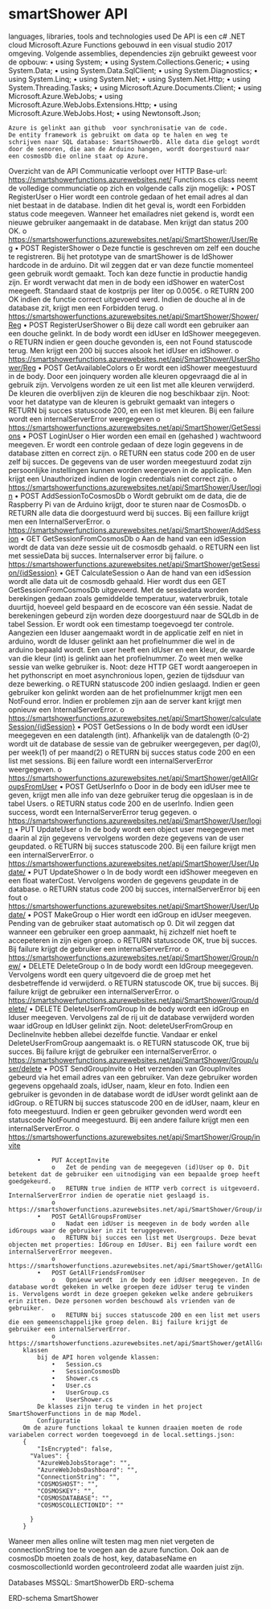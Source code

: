 # smartShower API

languages, libraries, tools and technologies used
		De API is een c# .NET cloud Microsoft.Azure Functions gebouwd in een visual studio 2017 omgeving.
		Volgende assemblies, dependencies zijn gebruikt geweest voor de opbouw:
		•	using System;
		•	using System.Collections.Generic;
		•	using System.Data;
		•	using System.Data.SqlClient;
		•	using System.Diagnostics;
		•	using System.Linq;
		•	using System.Net;
		•	using System.Net.Http;
		•	using System.Threading.Tasks;
		•	using Microsoft.Azure.Documents.Client;
		•	using Microsoft.Azure.WebJobs;
		•	using Microsoft.Azure.WebJobs.Extensions.Http;
		•	using Microsoft.Azure.WebJobs.Host;
		•	using Newtonsoft.Json;

	Azure is gelinkt aan github  voor synchronisatie van de code.
	De entity framework is gebruikt om data op te halen en weg te schrijven naar SQL database: SmartShowerDb. Alle data die gelogt wordt door de senoren, die aan de Arduino hangen, wordt doorgestuurd naar een cosmosDb die online staat op Azure. 

Overzicht van de API
		Communicatie verloopt over HTTP
		Base-url: https://smartshowerfunctions.azurewebsites.net/
		Functions.cs  class neemt de volledige communciatie op zich en volgende calls zijn mogelijk:
			•	POST RegisterUser
				o	Hier wordt een controle gedaan of het email adres al dan niet bestaat in de database. Indien dit het geval is, wordt een Forbidden status code meegeven. Wanneer het emailadres niet gekend is, wordt een nieuwe gebruiker aangemaakt in de database. Men krijgt dan status 200 OK.
				o	https://smartshowerfunctions.azurewebsites.net/api/SmartShower/User/Reg
			•	POST RegisterShower
				o	Deze functie is geschreven om zelf een douche te registreren. Bij het prototype van de smartShower is de IdShower hardcode in de arduino. Dit wil zeggen dat er van deze functie momenteel geen gebruik wordt gemaakt. Toch kan deze functie in productie handig zijn.  Er wordt verwacht dat men in de body een idShower en waterCost meegeeft. Standaard staat de kostprijs per liter op 0.005€.
				o	RETURN 200 OK indien de functie correct uitgevoerd werd. Indien de douche al in de database zit, krijgt men een Forbidden terug.
				o	https://smartshowerfunctions.azurewebsites.net/api/SmartShower/Shower/Reg
			•	POST RegisterUserShower
				o	Bij deze call wordt een gebruiker aan een douche gelinkt. In de body wordt een idUser en IdShower meegegeven. 
				o	RETURN indien er geen douche gevonden is, een not Found statuscode terug. Men krijgt een 200 bij succes alsook het idUser en idShower.
				o	https://smartshowerfunctions.azurewebsites.net/api/SmartShower/UserShower/Reg
			•	POST GetAvailableColors
				o	Er wordt een idShower meegestuurd in de body. Door een joinquery worden alle kleuren opgevraagd die al in gebruik zijn. Vervolgens worden ze uit een list met alle kleuren verwijderd. De kleuren die overblijven zijn de kleuren die nog beschikbaar zijn. 
					Noot: voor het datatype van de kleuren is  gebruikt gemaakt van integers
				o	RETURN bij succes statuscode 200, en een list met kleuren. Bij een failure wordt een internalServerError weergegeven
				o	https://smartshowerfunctions.azurewebsites.net/api/SmartShower/GetSessions
			•	POST LoginUser
				o	Hier worden een email en (gehashed ) wachtwoord meegeven. Er wordt een controle gedaan of deze login gegevens in de database zitten en correct zijn.
				o	RETURN een status code 200 en de user zelf bij succes. De gegevens van de user worden meegestuurd zodat zijn persoonlijke instellingen kunnen worden weergeven in de applicatie. Men krijgt een Unauthorized indien de login credentials niet correct zijn.
				o	https://smartshowerfunctions.azurewebsites.net/api/SmartShower/User/login
			•	POST AddSessionToCosmosDb
				o	Wordt gebruikt om de data, die de Raspberry Pi van de Arduino krijgt, door te sturen naar de CosmosDb. 
				o	RETURN alle data die doorgestuurd werd bij succes. Bij een faillure krijgt men een InternalServerError.
				o	https://smartshowerfunctions.azurewebsites.net/api/SmartShower/AddSession
			•	GET GetSessionFromCosmosDb
				o	Aan de hand van een idSession wordt de data van deze sessie uit de cosmosdb gehaald. 
				o	RETURN een list met sessieData bij succes. Internalserver error bij failure.
				o	https://smartshowerfunctions.azurewebsites.net/api/SmartShower/getSession/{idSession}
			•	 GET CalculateSession
				o	Aan de hand van een idSession wordt alle data uit de cosmosdb gehaald. Hier wordt dus een GET GetSessionFromCosmosDb uitgevoerd. Met de sessiedata worden berekingen gedaan zoals gemiddelde temperatuur, waterverbruik, totale duurtijd, hoeveel geld bespaard en de ecoscore van één sessie. Nadat de berekeningen gebeurd zijn worden deze doorgestuurd naar de SQLdb in de tabel Session. Er wordt ook een timestamp toegevoegd ter controle. Aangezien een Iduser aangemaakt wordt in de applicatie zelf en niet in arduino, wordt de Iduser gelinkt aan het profielnummer die wel in de arduino bepaald wordt. Een user heeft een idUser en een kleur, de waarde van die kleur (int) is gelinkt aan het profielnummer. Zo weet men welke sessie van welke gebruiker is.
					Noot: deze HTTP GET wordt aangeroepen in het pythonscript en moet asynchronious lopen, gezien de tijdsduur van deze bewerking.
				o	RETURN statuscode 200 indien geslaagd. Indien er geen gebruiker kon gelinkt worden aan de het profielnummer krijgt men een NotFound error. Indien er problemen zijn aan de server kant krijgt men opnieuw een InternalServerError. 
				o	https://smartshowerfunctions.azurewebsites.net/api/SmartShower/calculateSession/{idSession}
			•	POST GetSessions
				o	In de body wordt een idUser meegegeven en een datalength (int). Afhankelijk van de datalength (0-2) wordt uit de database de sessie van de gebruiker weergegeven, per dag(0), per week(1) of per maand(2)
				o	RETURN bij succes status code 200 en een list met sessions. Bij een failure wordt een internalServerError weergegeven. 
				o	https://smartshowerfunctions.azurewebsites.net/api/SmartShower/getAllGroupsFromUser
			•	POST GetUserInfo
				o	Door in de body een idUser mee te geven, krijgt men alle info van deze gebruiker terug die opgeslaan is in de tabel Users.
				o	RETURN status code 200 en de userInfo. Indien geen success, wordt een InternalServerError terug gegeven. 
				o	https://smartshowerfunctions.azurewebsites.net/api/SmartShower/User/login
			•	 PUT UpdateUser
				o	In de body wordt een object user meegegeven met daarin al zijn gegevens vervolgens worden deze gegevens van de user geupdated.
				o	RETURN bij succes statuscode 200. Bij een failure krijgt men een internalServerError.
				o	https://smartshowerfunctions.azurewebsites.net/api/SmartShower/User/Update/
			•	PUT UpdateShower
				o	In de body wordt een idShower meegeven en een float waterCost. Vervolgens worden de gegevens geupdate in de database.
				o	RETURN status code 200 bij succes, internalServerError bij een fout
				o	https://smartshowerfunctions.azurewebsites.net/api/SmartShower/User/Update/
			•	POST MakeGroup
				o	Hier wordt een idGroup en idUser meegeven. Pending van de gebruiker staat automatisch op 0. Dit wil zeggen dat wanneer een gebruiker een groep aanmaakt, hij zichzelf niet hoeft te accepeteren in zijn eigen groep. 
				o	RETURN statuscode OK, true bij succes. Bij failure krijgt de gebruiker een internalServerError.
				o	https://smartshowerfunctions.azurewebsites.net/api/SmartShower/Group/new/
			•	DELETE DeleteGroup
				o	In de body wordt een IdGroup meegegeven. Vervolgens wordt een query uitgevoerd die de groep met het desbetreffende id verwijderd.
				o	RETURN statuscode OK, true bij succes. Bij failure krijgt de gebruiker een internalServerError.
				o	https://smartshowerfunctions.azurewebsites.net/api/SmartShower/Group/delete/
			•	DELETE DeleteUserFromGroup
				In de body wordt een idGroup en Iduser meegeven. Vervolgens zal de rij uit de database verwijderd worden waar idGroup en IdUser gelinkt zijn. 
				Noot: deleteUserFromGroup en DeclineInvite hebben allebei dezelfde functie. Vandaar er enkel DeleteUserFromGroup aangemaakt is.
				o	RETURN statuscode OK, true bij succes. Bij failure krijgt de gebruiker een internalServerError.
				o	https://smartshowerfunctions.azurewebsites.net/api/SmartShower/Group/user/delete
			•	POST SendGroupInvite
				o	Het verzenden van GroupInvites gebeurd via het email adres van een gebruiker. Van deze gebruiker worden gegevens opgehaald zoals, idUser, naam, kleur en foto. Indien een gebruiker is gevonden in de database wordt de idUser wordt gelinkt aan de idGroup. 
				o	RETURN bij succes statuscode 200 en de idUser, naam, kleur en foto meegestuurd. Indien er geen gebruiker gevonden werd wordt een statuscode NotFound meegestuurd. Bij een andere failure krijgt men een internalServerError.
				o	https://smartshowerfunctions.azurewebsites.net/api/SmartShower/Group/invite

			•	PUT AcceptInvite
				o	Zet de pending van de meegegeven (id)User op 0. Dit betekent dat de gebruiker een uitnodiging van een bepaalde groep heeft goedgekeurd.
				o	RETURN true indien de HTTP verb correct is uitgevoerd. InternalServerError indien de operatie niet geslaagd is.
				o	https://smartshowerfunctions.azurewebsites.net/api/SmartShower/Group/invite/accept
			•	POST GetAllGroupsFromUser
				o	Nadat een idUser is meegeven in de body worden alle idGroups waar de gebruiker in zit teruggegeven. 
				o	RETURN bij succes een list met Usergroups. Deze bevat objecten met properties: IdGroup en IdUser. Bij een failure wordt een internalServerError meegeven.
				o	https://smartshowerfunctions.azurewebsites.net/api/SmartShower/getAllGroupsFromUser
			•	POST GetAllFriendsFromUser
				o	Opnieuw wordt  in de body een idUser meegegeven. In de database wordt gekeken in welke groepen deze idUser terug te vinden is. Vervolgens wordt in deze groepen gekeken welke andere gebruikers erin zitten. Deze personen worden beschouwd als vrienden van de gebruiker. 
				o	RETURN bij succes statuscode 200 en een list met users die een gemeenschappelijke groep delen. Bij failure krijgt de gebruiker een internalServerError.
				o	https://smartshowerfunctions.azurewebsites.net/api/SmartShower/getAllGroupsFromUser
		klassen
			bij de API horen volgende klassen:
				•	Session.cs
				•	SessionCosmosDb
				•	Shower.cs
				•	User.cs
				•	UserGroup.cs
				•	UserShower.cs
			De klasses zijn terug te vinden in het project SmartShowerFunctions in de map Model.
			Configuratie
		Om de azure functions lokaal te kunnen draaien moeten de rode variabelen correct worden toegevoegd in de local.settings.json:
		{
			"IsEncrypted": false,
		  "Values": {
			"AzureWebJobsStorage": "",
			"AzureWebJobsDashboard": "",
			"ConnectionString": "",
			"COSMOSHOST": "",
			"COSMOSKEY": "",
			"COSMOSDATABASE": "",
			"COSMOSCOLLECTIONID": ""

		  }
		}
Waneer men alles online wilt testen mag men niet vergeten de connectionString toe te voegen aan de azure function. Ook aan de cosmosDb moeten zoals de host, key, databaseName en cosmoscollectionId worden gecontroleerd zodat alle waarden juist zijn.

Databases
MSSQL: SmartShowerDb
ERD-schema
 
ERD-schema SmartShower
